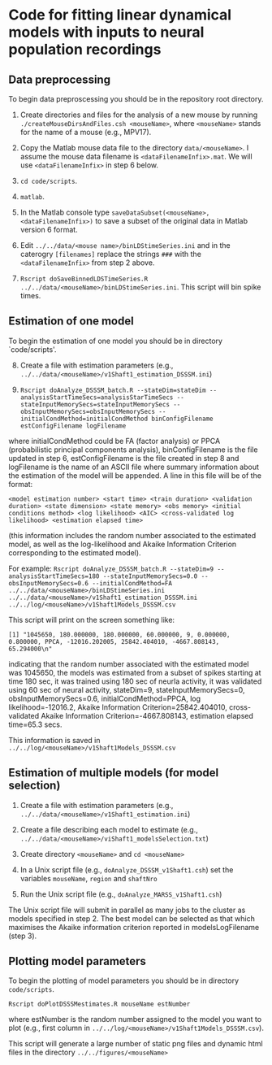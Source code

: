 # Code for fitting linear dynamical models with inputs to neural population recordings

## Data preprocessing

To begin data preproscessing you should be in the repository root directory.

1. Create directories and files for the analysis of a new mouse by running `./createMouseDirsAndFiles.csh <mouseName>`, where `<mouseName>` stands for the name of a mouse (e.g., MPV17).

2. Copy the Matlab mouse data file to the directory `data/<mouseName>`. I assume the mouse data filename is `<dataFilenameInfix>.mat`. We will use `<dataFilenameInfix>` in step 6 below.

3. `cd code/scripts`.

4. `matlab`.

5. In the Matlab console type `saveDataSubset(<mouseName>, <dataFilenameInfix>)` to save a subset of the original data in Matlab version 6 format.

6. Edit `../../data/<mouse name>/binLDStimeSeries.ini` and in the caterogry `[filenames]` replace the strings `###` with the `<dataFilenameInfix>` from step 2 above.

7. `Rscript doSaveBinnedLDSTimeSeries.R ../../data/<mouseName>/binLDStimeSeries.ini`. This script will bin spike times.

## Estimation of one model

To begin the estimation of one model you should be in directory `code/scripts'.

8. Create a file with estimation parameters (e.g., `../../data/<mouseName>/v1Shaft1_estimation_DSSSM.ini`)

9. `Rscript doAnalyze_DSSSM_batch.R --stateDim=stateDim --analysisStartTimeSecs=analysisStarTimeSecs --stateInputMemorySecs=stateInputMemorySecs --obsInputMemorySecs=obsInputMemorySecs --initialCondMethod=initialCondMethod binConfigFilename estConfigFilename logFilename`

where initialCondMethod could be FA (factor analysis) or PPCA (probabilistic principal components analysis), binConfigFilename is the file updated in step 6, estConfigFilename is the file created in step 8 and logFilename is the name of an ASCII file where summary information about the estimation of the model will be appended. A line in this file will be of the format:

`<model estimation number> <start time> <train duration> <validation duration> <state dimension> <state memory> <obs memory> <initial conditions method> <log likelihood> <AIC> <cross-validated log likelihood> <estimation elapsed time>`

 (this information includes the random number associated to the estimated model, as well as the log-likelihood and Akaike Information Criterion corresponding to the estimated model).

   For example: `Rscript doAnalyze_DSSSM_batch.R --stateDim=9 --analysisStartTimeSecs=180 --stateInputMemorySecs=0.0 --obsInputMemorySecs=0.6 --initialCondMethod=FA ../../data/<mouseName>/binLDStimeSeries.ini ../../data/<mouseName>/v1Shaft1_estimation_DSSSM.ini ../../log/<mouseName>/v1Shaft1Models_DSSSM.csv`

   This script will print on the screen something like:

   `[1] "1045650, 180.000000, 180.000000, 60.000000, 9, 0.000000, 0.800000, PPCA, -12016.202005, 25842.404010, -4667.808143, 65.294000\n"`

indicating that the random number associated with the estimated model was 1045650, the models was estimated from a subset of spikes starting at time 180 sec, it was trained using 180 sec of neurla activity, it was validated using 60 sec of neural activity, stateDim=9, stateInputMemorySecs=0, obsInputMemorySecs=0.6, initialCondMethod=PPCA, log likelihood=-12016.2, Akaike Information Criterion=25842.404010, cross-validated Akaike Information Criterion=-4667.808143, estimation elapsed time=65.3 secs. 

This information is saved in `../../log/<mouseName>/v1Shaft1Models_DSSSM.csv`

## Estimation of multiple models (for model selection)

1. Create a file with estimation parameters (e.g., `../../data/<mouseName>/v1Shaft1_estimation.ini`)

2. Create a file describing each model to estimate (e.g., `../../data/<mouseName>/viShaft1_modelsSelection.txt`)

3. Create directory `<mouseName>` and `cd <mouseName>`

4. In a Unix script file (e.g., `doAnalyze_DSSSM_v1Shaft1.csh`) set the variables `mouseName`, `region` and `shaftNro`

4. Run the Unix script file (e.g., `doAnalyze_MARSS_v1Shaft1.csh`)

The Unix script file will submit in parallel as many jobs to the cluster as models specified in step 2. The best model can be selected as that which maximises the Akaike information criterion reported in modelsLogFilename (step 3).

## Plotting model parameters

To begin the plotting of model parameters you should be in directory `code/scripts`.

`Rscript doPlotDSSSMestimates.R mouseName estNumber`

where estNumber is the random number assigned to the model you want to plot (e.g., first column in `../../log/<mouseName>/v1Shaft1Models_DSSSM.csv`). 

This script will generate a large number of static png files and dynamic html files in the directory `../../figures/<mouseName>`


